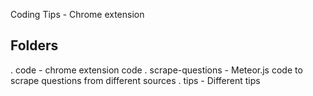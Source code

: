 Coding Tips - Chrome extension

Folders
-------------

. code - chrome extension code
. scrape-questions - Meteor.js code to scrape questions from different sources
. tips - Different tips